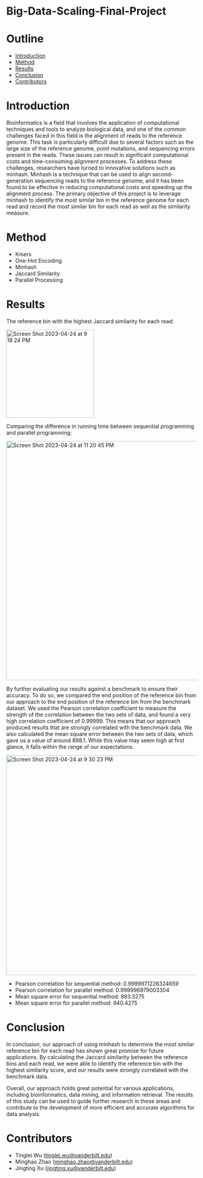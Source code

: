 # Big-Data-Scaling-Final-Project

# Outline
- [Introduction](#introduction)
- [Method](#method)
- [Results](#results)
- [Conclusion](#conclusion)
- [Contributors](#contributors)


# Introduction

Bioinformatics is a field that involves the application of computational techniques and tools to analyze biological data, and one of the common challenges faced in this field is the alignment of reads to the reference genome. This task is particularly difficult due to several factors such as the large size of the reference genome, point mutations, and sequencing errors present in the reads. These issues can result in significant computational costs and time-consuming alignment processes. To address these challenges, researchers have turned to innovative solutions such as minhash. Minhash is a technique that can be used to align second-generation sequencing reads to the reference genome, and it has been found to be effective in reducing computational costs and speeding up the alignment process. The primary objective of this project is to leverage minhash to identify the most similar bin in the reference genome for each read and record the most similar bin for each read as well as the similarity measure.

# Method

- Kmers
- One-Hot Encoding
- Minhash
- Jaccard Similarity
- Parallel Processing

# Results

The reference bin with the highest Jaccard similarity for each read: 

<img width="232" alt="Screen Shot 2023-04-24 at 9 18 24 PM" src="https://user-images.githubusercontent.com/89117508/234158189-d01a43ec-b2b8-483d-8a7d-e58ac7efa276.png">

Comparing the difference in running time between sequential programming and parallel programming: 

<img width="631" alt="Screen Shot 2023-04-24 at 11 20 45 PM" src="https://user-images.githubusercontent.com/89117508/234173710-412b736f-cfb3-453f-b091-83ef32e55e44.png">


By further evaluating our results against a benchmark to ensure their accuracy. To do so, we compared the end position of the reference bin from our approach to the end position of the reference bin from the benchmark dataset. We used the Pearson correlation coefficient to measure the strength of the correlation between the two sets of data, and found a very high correlation coefficient of 0.99999. This means that our approach produced results that are strongly correlated with the benchmark data. We also calculated the mean square error between the two sets of data, which gave us a value of around 898.1. While this value may seem high at first glance, it falls within the range of our expectations.

<img width="580" alt="Screen Shot 2023-04-24 at 9 30 23 PM" src="https://user-images.githubusercontent.com/89117508/234174117-39619859-afd1-4c91-ba7e-0e2226385e43.png">


- Pearson correlation for sequential method:  0.9999971226324659
- Pearson correlation for parallel method:  0.999996979003304
- Mean square error for sequential method:  893.3275
- Mean square error for parallel method:  940.4275



# Conclusion

In conclusion, our approach of using minhash to determine the most similar reference bin for each read has shown great promise for future applications. By calculating the Jaccard similarity between the reference bins and each read, we were able to identify the reference bin with the highest similarity score, and our results were strongly correlated with the benchmark data.

Overall, our approach holds great potential for various applications, including bioinformatics, data mining, and information retrieval. The results of this study can be used to guide further research in these areas and contribute to the development of more efficient and accurate algorithms for data analysis.


# Contributors

- Tinglei Wu (tinglei.wu@vanderbilt.edu)
- Minghao Zhao (minghao.zhao@vanderbilt.edu)
- Jingting Xu (jingting.xu@vanderbilt.edu)

